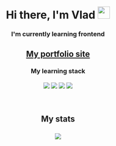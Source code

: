 <h1 align="center">Hi there, I'm Vlad
<img src="https://github.com/blackcater/blackcater/raw/main/images/Hi.gif" height="32"/></h1>

<h3 align="center" >I'm currently learning frontend</h3>
<h2 align="center" > 
  
  [My portfolio site](https://deuxego-portfolio.vercel.app/)
  
</h3>
<h3 align="center"> My learning stack <br><br>
<img src="https://img.shields.io/badge/javascript-%23323330.svg?style=for-the-badge&logo=javascript&logoColor=%23F7DF1E"/>
<img src="https://img.shields.io/badge/TypeScript-007ACC?style=for-the-badge&logo=typescript&logoColor=white"/>
<img src="https://img.shields.io/badge/html5-%23E34F26.svg?style=for-the-badge&logo=html5&logoColor=white"/>
<img src="https://img.shields.io/badge/css3-%231572B6.svg?style=for-the-badge&logo=css3&logoColor=white"/> </h3>
<br>
<h2 align="center">My stats <br><br>
<img src="https://github-readme-stats.vercel.app/api/top-langs/?username=anuraghazra&layout=compact"/>
</h2>

